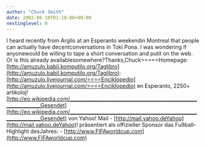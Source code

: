 ```yaml
---
author: "Chuck Smith"
date: 2002-06-10T01:18:00+00:00
nestinglevel: 0
---
```

I heard recently from Argilo at an Esperanto weekendin Montreal that people can actually have decentconversations in Toki Pona. I was wondering if anyonewould be willing to tape a short conversation and putit on the web. Or is this already availablesomewhere?Thanks,Chuck=====Homepage: [http://amuzulo.babil.komputilo.org/Taglibro](http://amuzulo.babil.komputilo.org/Taglibro): [http://amuzulo.livejournal.com/====Enciklopedio](http://amuzulo.livejournal.com/====Enciklopedio) en Esperanto, 2250+ artikoloj![http://eo.wikipedia.com/__________________________________________________________________Gesendet](http://eo.wikipedia.com/__________________________________________________________________Gesendet) von Yahoo! Mail - [http://mail.yahoo.deYahoo](http://mail.yahoo.deYahoo)! präsentiert als offizieller Sponsor das Fußball-Highlight desJahres: - [http://www.FIFAworldcup.com](http://www.FIFAworldcup.com)